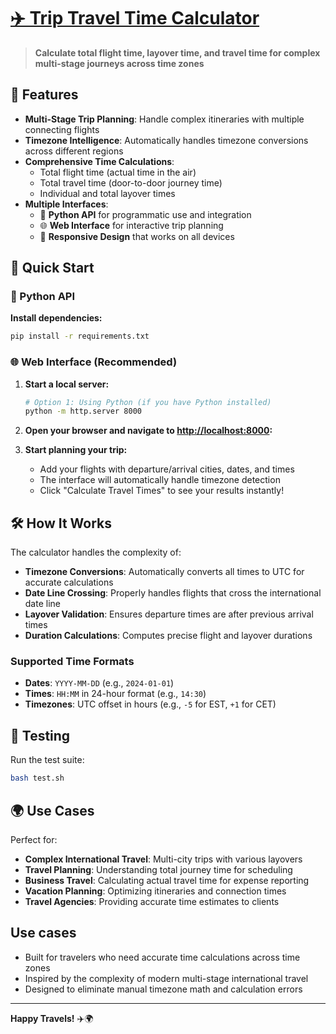 # [✈️ Trip Travel Time Calculator](hannojacobs.github.io/Trip-travel-time-calculator/)

> **Calculate total flight time, layover time, and travel time for complex multi-stage journeys across time zones**


## 🌟 Features

- **Multi-Stage Trip Planning**: Handle complex itineraries with multiple connecting flights
- **Timezone Intelligence**: Automatically handles timezone conversions across different regions
- **Comprehensive Time Calculations**: 
  - Total flight time (actual time in the air)
  - Total travel time (door-to-door journey time)
  - Individual and total layover times
- **Multiple Interfaces**:
  - 🐍 **Python API** for programmatic use and integration
  - 🌐 **Web Interface** for interactive trip planning
  - 📱 **Responsive Design** that works on all devices

## 🚀 Quick Start

### 🐍 Python API

**Install dependencies:**
   ```bash
   pip install -r requirements.txt
   ```

### 🌐 Web Interface (Recommended)

1. **Start a local server:**
   ```bash
   # Option 1: Using Python (if you have Python installed)
   python -m http.server 8000
   ```

2. **Open your browser and navigate to [http://localhost:8000](http://localhost:8000):**

3. **Start planning your trip:**
   - Add your flights with departure/arrival cities, dates, and times
   - The interface will automatically handle timezone detection
   - Click "Calculate Travel Times" to see your results instantly!


## 🛠️ How It Works

The calculator handles the complexity of:

- **Timezone Conversions**: Automatically converts all times to UTC for accurate calculations
- **Date Line Crossing**: Properly handles flights that cross the international date line
- **Layover Validation**: Ensures departure times are after previous arrival times
- **Duration Calculations**: Computes precise flight and layover durations

### Supported Time Formats

- **Dates**: `YYYY-MM-DD` (e.g., `2024-01-01`)
- **Times**: `HH:MM` in 24-hour format (e.g., `14:30`)
- **Timezones**: UTC offset in hours (e.g., `-5` for EST, `+1` for CET)

## 🧪 Testing

Run the test suite:
```bash
bash test.sh
```

## 🌍 Use Cases

Perfect for:
- **Complex International Travel**: Multi-city trips with various layovers
- **Travel Planning**: Understanding total journey time for scheduling
- **Business Travel**: Calculating actual travel time for expense reporting
- **Vacation Planning**: Optimizing itineraries and connection times
- **Travel Agencies**: Providing accurate time estimates to clients


## Use cases

- Built for travelers who need accurate time calculations across time zones
- Inspired by the complexity of modern multi-stage international travel
- Designed to eliminate manual timezone math and calculation errors

---

**Happy Travels!** ✈️🌍
